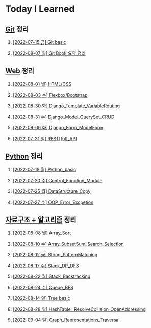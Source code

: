 # Today I Learned

## [Git](/Git) 정리

1. [[2022-07-15 금] Git basic](./Git/0715_Git_basic.md)


2. [[2022-08-07 일] Git Book 요약 정리](https://github.com/kimsixsue/CS-Study/blob/master/kimsixsue/Git_GitHub.md)

## [Web](/Web) 정리

1. [[2022-08-01 월] HTML/CSS](./Web/0801_HTML_CSS.md)

2. [[2022-08-03 수] Flexbox/Bootstrap](./Web/0803_Flexbox_Bootstrap.md)

3. [[2022-08-30 화] Django_Template_VariableRouting](./Web/0830_Django_Template_VariableRouting.md)

4. [[2022-08-31 수] Django_Model_QuerySet_CRUD](./Web/0831_Django_Model_QuerySet_CRUD.md)

5. [[2022-09-06 화] Django_Form_ModelForm](./Web/0906_Django_Form_ModelForm.md)

6. [[2022-07-31 일] REST[ful]_API](https://github.com/kimsixsue/CS-Study/blob/master/kimsixsue/RESTful_API.md)

## [Python](/Python) 정리

1. [[2022-07-18 월] Python_basic](/Python/0718_Python_basic.md)


2. [[2022-07-20 수] Control_Function_Module](/Python/0720_control_function_module.md)


3. [[2022-07-25 월] DataStructure_Copy](/Python/0725_data_structure_copy.md)


4. [[2022-07-27 수] OOP_Error_Excpetion](/Python/0727_OOP_error_exception.md)

## [자료구조 + 알고리즘](/Algorithm) 정리

1. [[2022-08-08 월] Array_Sort](./Algorithm/0808_Array_Sort.md)

2. [[2022-08-10 수] Array_SubsetSum_Search_Selection](./Algorithm/0810_Array_SubsetSum_Search_Selection.md)


3. [[2022-08-12 금] String_PatternMatching](./Algorithm/0812_String_PatternMatching.md)


4. [[2022-08-17 수] Stack_DP_DFS](./Algorithm/0817_Stack_DP_DFS.md)

5. [[2022-08-22 월] Stack_Backtracking](./Algorithm/Stack_Backtracking.md)


6. [[2022-08-24 수] Queue_BFS](./Algorithm/0824_Queue_BFS.md)


7. [[2022-08-14 일] Tree basic](https://github.com/kimsixsue/CS-Study/blob/master/kimsixsue/Tree.md)


8. [[2022-08-28 일] HashTable_ ResolveCollision_OpenAddressing](https://github.com/kimsixsue/CS-Study/blob/master/kimsixsue/Open_Addressing.md)


9. [[2022-09-04 일] Graph_Representations_Traversal](https://github.com/kimsixsue/CS-Study/blob/master/kimsixsue/Graph_Representations_Traversal.md)
